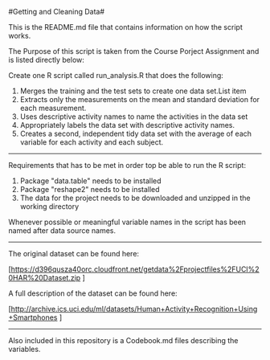 #Getting and Cleaning Data#

This is the README.md file that contains information on how the script works.

The Purpose of this script is taken from the Course Porject Assignment and is listed directly below:

Create one R script called run_analysis.R that does the following:

 1. Merges the training and the test sets to create one data set.List item
 2. Extracts only the measurements on the mean and standard deviation for each measurement. 
 3. Uses descriptive activity names to name the activities in the data set
 4. Appropriately labels the data set with descriptive activity names.
 5. Creates a second, independent tidy data set with the average of each variable for each activity and each subject.
 
----------

Requirements that has to be met in order top be able to run the R script:

 1. Package "data.table" needs to be installed
 2. Package "reshape2" needs to be installed
 3. The data for the project needs to be downloaded and unzipped in the working directory

Whenever possible or meaningful variable names in the script has been named after data source names.

----------

The original dataset can be found here:

[https://d396qusza40orc.cloudfront.net/getdata%2Fprojectfiles%2FUCI%20HAR%20Dataset.zip ]

A full description of the dataset can be found here:

[http://archive.ics.uci.edu/ml/datasets/Human+Activity+Recognition+Using+Smartphones ]

----------

Also included in this repository is a Codebook.md files describing the variables.


